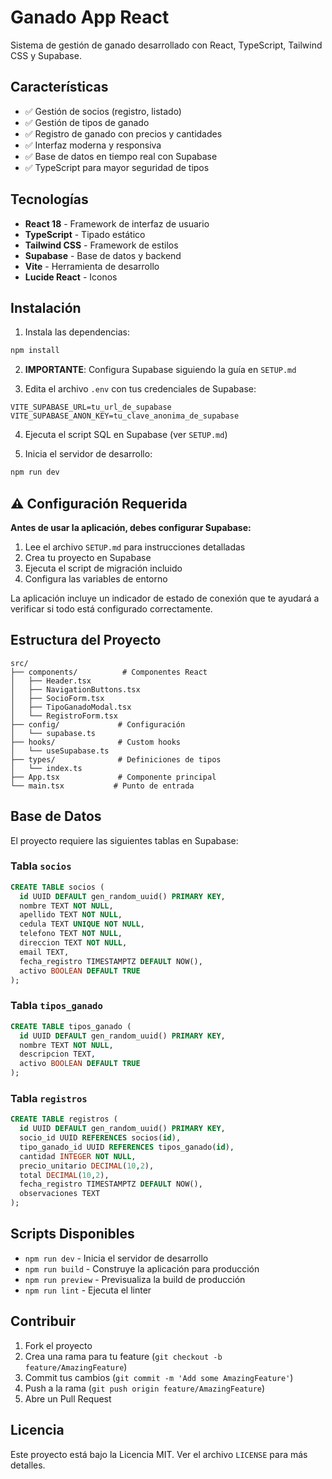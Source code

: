# Ganado App React

Sistema de gestión de ganado desarrollado con React, TypeScript, Tailwind CSS y Supabase.

## Características

- ✅ Gestión de socios (registro, listado)
- ✅ Gestión de tipos de ganado
- ✅ Registro de ganado con precios y cantidades
- ✅ Interfaz moderna y responsiva
- ✅ Base de datos en tiempo real con Supabase
- ✅ TypeScript para mayor seguridad de tipos

## Tecnologías

- **React 18** - Framework de interfaz de usuario
- **TypeScript** - Tipado estático
- **Tailwind CSS** - Framework de estilos
- **Supabase** - Base de datos y backend
- **Vite** - Herramienta de desarrollo
- **Lucide React** - Iconos

## Instalación

1. Instala las dependencias:
```bash
npm install
```

2. **IMPORTANTE**: Configura Supabase siguiendo la guía en `SETUP.md`

3. Edita el archivo `.env` con tus credenciales de Supabase:
```env
VITE_SUPABASE_URL=tu_url_de_supabase
VITE_SUPABASE_ANON_KEY=tu_clave_anonima_de_supabase
```

4. Ejecuta el script SQL en Supabase (ver `SETUP.md`)

5. Inicia el servidor de desarrollo:
```bash
npm run dev
```

## ⚠️ Configuración Requerida

**Antes de usar la aplicación, debes configurar Supabase:**

1. Lee el archivo `SETUP.md` para instrucciones detalladas
2. Crea tu proyecto en Supabase
3. Ejecuta el script de migración incluido
4. Configura las variables de entorno

La aplicación incluye un indicador de estado de conexión que te ayudará a verificar si todo está configurado correctamente.

## Estructura del Proyecto

```
src/
├── components/          # Componentes React
│   ├── Header.tsx
│   ├── NavigationButtons.tsx
│   ├── SocioForm.tsx
│   ├── TipoGanadoModal.tsx
│   └── RegistroForm.tsx
├── config/             # Configuración
│   └── supabase.ts
├── hooks/              # Custom hooks
│   └── useSupabase.ts
├── types/              # Definiciones de tipos
│   └── index.ts
├── App.tsx             # Componente principal
└── main.tsx           # Punto de entrada
```

## Base de Datos

El proyecto requiere las siguientes tablas en Supabase:

### Tabla `socios`
```sql
CREATE TABLE socios (
  id UUID DEFAULT gen_random_uuid() PRIMARY KEY,
  nombre TEXT NOT NULL,
  apellido TEXT NOT NULL,
  cedula TEXT UNIQUE NOT NULL,
  telefono TEXT NOT NULL,
  direccion TEXT NOT NULL,
  email TEXT,
  fecha_registro TIMESTAMPTZ DEFAULT NOW(),
  activo BOOLEAN DEFAULT TRUE
);
```

### Tabla `tipos_ganado`
```sql
CREATE TABLE tipos_ganado (
  id UUID DEFAULT gen_random_uuid() PRIMARY KEY,
  nombre TEXT NOT NULL,
  descripcion TEXT,
  activo BOOLEAN DEFAULT TRUE
);
```

### Tabla `registros`
```sql
CREATE TABLE registros (
  id UUID DEFAULT gen_random_uuid() PRIMARY KEY,
  socio_id UUID REFERENCES socios(id),
  tipo_ganado_id UUID REFERENCES tipos_ganado(id),
  cantidad INTEGER NOT NULL,
  precio_unitario DECIMAL(10,2),
  total DECIMAL(10,2),
  fecha_registro TIMESTAMPTZ DEFAULT NOW(),
  observaciones TEXT
);
```

## Scripts Disponibles

- `npm run dev` - Inicia el servidor de desarrollo
- `npm run build` - Construye la aplicación para producción
- `npm run preview` - Previsualiza la build de producción
- `npm run lint` - Ejecuta el linter

## Contribuir

1. Fork el proyecto
2. Crea una rama para tu feature (`git checkout -b feature/AmazingFeature`)
3. Commit tus cambios (`git commit -m 'Add some AmazingFeature'`)
4. Push a la rama (`git push origin feature/AmazingFeature`)
5. Abre un Pull Request

## Licencia

Este proyecto está bajo la Licencia MIT. Ver el archivo `LICENSE` para más detalles.